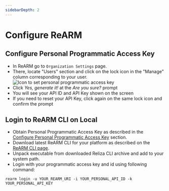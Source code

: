 ```yaml
---
sidebarDepth: 2
---
```


# Configure ReARM

## Configure Personal Programmatic Access Key

- In ReARM go to `Organization Settings` page. 
- There, locate "Users" section and click on the lock icon in the "Manage" column corresponding to your user. 
![Icon to set personal programmatic access key](https://d7ge14utcyki8.cloudfront.net/documentation/personal_programmtic_key.png)
- Click *Yes, generate it!* at the *Are you sure?* prompt
- You will see your API ID and API Key shown on the screen
- If you need to reset your API Key, click again on the same lock icon and confirm the prompt

## Login to ReARM CLI on Local

- Obtain Personal Programmatic Access Key as described in the [Configure Personal Programmatic Access Key](./index.md#configure-personal-programmatic-access-key) section.
- Download latest ReARM CLI for your platform as described on the [ReARM CLI page](https://github.com/relizaio/rearm-cli?tab=readme-ov-file#download-rearm-cli).
- Unpack executable from downloaded Reliza CLI archive and add to your system path.
- Login with your programmatic access key and id using following command:
```
rearm login -u YOUR_REARM_URI -i YOUR_PERSONAL_API_ID -k YOUR_PERSONAL_API_KEY
```